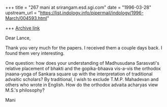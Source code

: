+++
title = "267 mani at srirangam.esd.sgi.com"
date = "1996-03-28"
upstream_url = "https://list.indology.info/pipermail/indology/1996-March/004593.html"

+++
[Archive link](https://list.indology.info/pipermail/indology/1996-March/004593.html)


Dear Lance,

Thank you very much for the papers. I received
them a couple days back. I found them very interesting.

One question: how does your understanding of Madhusudana
Sarasvati's relative placement of bhakti and the
gopika-bhaava vis-a-vis the orthodox jnaana-yoga
of Sankara square up with the interpretation of
traditional advaitic scholars?  By traditional, I
wish to exclude T.M.P. Mahadevan and others who
wrote in English.  How do the orthodox advaita
acharyas view M.S.'s philosophy?

Mani





